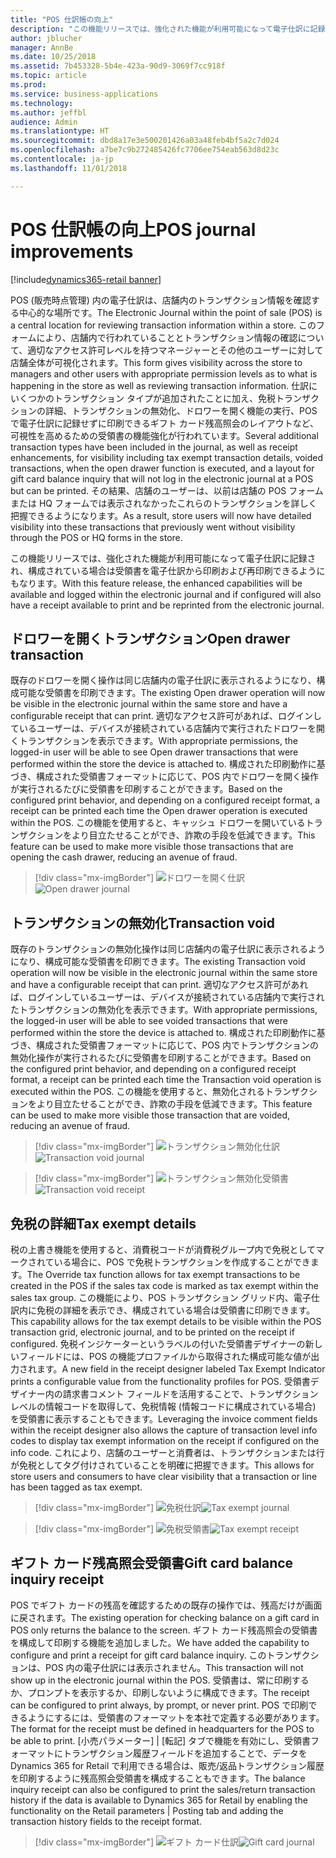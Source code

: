 ```yaml
---
title: "POS 仕訳帳の向上"
description: "この機能リリースでは、強化された機能が利用可能になって電子仕訳に記録され、構成されている場合は受領書を電子仕訳から印刷および再印刷できるようにもなります。"
author: jblucher
manager: AnnBe
ms.date: 10/25/2018
ms.assetid: 7b453328-5b4e-423a-90d9-3069f7cc918f
ms.topic: article
ms.prod: 
ms.service: business-applications
ms.technology: 
ms.author: jeffbl
audience: Admin
ms.translationtype: HT
ms.sourcegitcommit: dbd8a17e3e500201426a03a48feb4bf5a2c7d024
ms.openlocfilehash: a7be7c9b272485426fc7706ee754eab563d8d23c
ms.contentlocale: ja-jp
ms.lasthandoff: 11/01/2018

---
```


# <a name="pos-journal-improvements"></a><span data-ttu-id="278dd-103">POS 仕訳帳の向上</span><span class="sxs-lookup"><span data-stu-id="278dd-103">POS journal improvements</span></span>

[!include[dynamics365-retail banner](../includes/dynamics365-retail.md)]

<span data-ttu-id="278dd-104">POS (販売時点管理) 内の電子仕訳は、店舗内のトランザクション情報を確認する中心的な場所です。</span><span class="sxs-lookup"><span data-stu-id="278dd-104">The Electronic Journal within the point of sale (POS) is a central location for reviewing transaction information within a store.</span></span> <span data-ttu-id="278dd-105">このフォームにより、店舗内で行われていることとトランザクション情報の確認について、適切なアクセス許可レベルを持つマネージャーとその他のユーザーに対して店舗全体が可視化されます。</span><span class="sxs-lookup"><span data-stu-id="278dd-105">This form gives visibility across the store to managers and other users with appropriate permission levels as to what is happening in the store as well as reviewing transaction information.</span></span> <span data-ttu-id="278dd-106">仕訳にいくつかのトランザクション タイプが追加されたことに加え、免税トランザクションの詳細、トランザクションの無効化、ドロワーを開く機能の実行、POS で電子仕訳に記録せずに印刷できるギフト カード残高照会のレイアウトなど、可視性を高めるための受領書の機能強化が行われています。</span><span class="sxs-lookup"><span data-stu-id="278dd-106">Several additional transaction types have been included in the journal, as well as receipt enhancements, for visibility including tax exempt transaction details, voided transactions, when the open drawer function is executed, and a layout for gift card balance inquiry that will not log in the electronic journal at a POS but can be printed.</span></span> <span data-ttu-id="278dd-107">その結果、店舗のユーザーは、以前は店舗の POS フォームまたは HQ フォームでは表示されなかったこれらのトランザクションを詳しく把握できるようになります。</span><span class="sxs-lookup"><span data-stu-id="278dd-107">As a result, store users will now have detailed visibility into these transactions that previously went without visibility through the POS or HQ forms in the store.</span></span> 

<span data-ttu-id="278dd-108">この機能リリースでは、強化された機能が利用可能になって電子仕訳に記録され、構成されている場合は受領書を電子仕訳から印刷および再印刷できるようにもなります。</span><span class="sxs-lookup"><span data-stu-id="278dd-108">With this feature release, the enhanced capabilities will be available and logged within the electronic journal and if configured will also have a receipt available to print and be reprinted from the electronic journal.</span></span>

## <a name="open-drawer-transaction"></a><span data-ttu-id="278dd-109">ドロワーを開くトランザクション</span><span class="sxs-lookup"><span data-stu-id="278dd-109">Open drawer transaction</span></span>

<span data-ttu-id="278dd-110">既存のドロワーを開く操作は同じ店舗内の電子仕訳に表示されるようになり、構成可能な受領書を印刷できます。</span><span class="sxs-lookup"><span data-stu-id="278dd-110">The existing Open drawer operation will now be visible in the electronic journal within the same store and have a configurable receipt that can print.</span></span> <span data-ttu-id="278dd-111">適切なアクセス許可があれば、ログインしているユーザーは、デバイスが接続されている店舗内で実行されたドロワーを開くトランザクションを表示できます。</span><span class="sxs-lookup"><span data-stu-id="278dd-111">With appropriate permissions, the logged-in user will be able to see Open drawer transactions that were performed within the store the device is attached to.</span></span> <span data-ttu-id="278dd-112">構成された印刷動作に基づき、構成された受領書フォーマットに応じて、POS 内でドロワーを開く操作が実行されるたびに受領書を印刷することができます。</span><span class="sxs-lookup"><span data-stu-id="278dd-112">Based on the configured print behavior, and depending on a configured receipt format, a receipt can be printed each time the Open drawer operation is executed within the POS.</span></span> <span data-ttu-id="278dd-113">この機能を使用すると、キャッシュ ドロワーを開いているトランザクションをより目立たせることができ、詐欺の手段を低減できます。</span><span class="sxs-lookup"><span data-stu-id="278dd-113">This feature can be used to make more visible those transactions that are opening the cash drawer, reducing an avenue of fraud.</span></span> 

> [!div class="mx-imgBorder"]
> <span data-ttu-id="278dd-114">![ドロワーを開く仕訳](../../media/journal1.png "ドロワーを開く仕訳")</span><span class="sxs-lookup"><span data-stu-id="278dd-114">![Open drawer journal](../../media/journal1.png "Open drawer journal")</span></span>


## <a name="transaction-void"></a><span data-ttu-id="278dd-115">トランザクションの無効化</span><span class="sxs-lookup"><span data-stu-id="278dd-115">Transaction void</span></span>

<span data-ttu-id="278dd-116">既存のトランザクションの無効化操作は同じ店舗内の電子仕訳に表示されるようになり、構成可能な受領書を印刷できます。</span><span class="sxs-lookup"><span data-stu-id="278dd-116">The existing Transaction void operation will now be visible in the electronic journal within the same store and have a configurable receipt that can print.</span></span> <span data-ttu-id="278dd-117">適切なアクセス許可があれば、ログインしているユーザーは、デバイスが接続されている店舗内で実行されたトランザクションの無効化を表示できます。</span><span class="sxs-lookup"><span data-stu-id="278dd-117">With appropriate permissions, the logged-in user will be able to see voided transactions that were performed within the store the device is attached to.</span></span> <span data-ttu-id="278dd-118">構成された印刷動作に基づき、構成された受領書フォーマットに応じて、POS 内でトランザクションの無効化操作が実行されるたびに受領書を印刷することができます。</span><span class="sxs-lookup"><span data-stu-id="278dd-118">Based on the configured print behavior, and depending on a configured receipt format, a receipt can be printed each time the Transaction void operation is executed within the POS.</span></span> <span data-ttu-id="278dd-119">この機能を使用すると、無効化されるトランザクションをより目立たせることができ、詐欺の手段を低減できます。</span><span class="sxs-lookup"><span data-stu-id="278dd-119">This feature can be used to make more visible those transaction that are voided, reducing an avenue of fraud.</span></span>

> [!div class="mx-imgBorder"]
> <span data-ttu-id="278dd-120">![トランザクション無効化仕訳](../../media/journal3.png "トランザクション無効化仕訳")</span><span class="sxs-lookup"><span data-stu-id="278dd-120">![Transaction void journal](../../media/journal3.png "Transaction void journal")</span></span>

> [!div class="mx-imgBorder"]
> <span data-ttu-id="278dd-121">![トランザクション無効化受領書](../../media/journal4.png "トランザクション無効化受領書")</span><span class="sxs-lookup"><span data-stu-id="278dd-121">![Transaction void receipt](../../media/journal4.png "Transaction void receipt")</span></span>

## <a name="tax-exempt-details"></a><span data-ttu-id="278dd-122">免税の詳細</span><span class="sxs-lookup"><span data-stu-id="278dd-122">Tax exempt details</span></span>

<span data-ttu-id="278dd-123">税の上書き機能を使用すると、消費税コードが消費税グループ内で免税としてマークされている場合に、POS で免税トランザクションを作成することができます。</span><span class="sxs-lookup"><span data-stu-id="278dd-123">The Override tax function allows for tax exempt transactions to be created in the POS if the sales tax code is marked as tax exempt within the sales tax group.</span></span> <span data-ttu-id="278dd-124">この機能により、POS トランザクション グリッド内、電子仕訳内に免税の詳細を表示でき、構成されている場合は受領書に印刷できます。</span><span class="sxs-lookup"><span data-stu-id="278dd-124">This capability allows for the tax exempt details to be visible within the POS transaction grid, electronic journal, and to be printed on the receipt if configured.</span></span> <span data-ttu-id="278dd-125">免税インジケーターというラベルの付いた受領書デザイナーの新しいフィールドには、POS の機能プロファイルから取得された構成可能な値が出力されます。</span><span class="sxs-lookup"><span data-stu-id="278dd-125">A new field in the receipt designer labeled Tax Exempt Indicator prints a configurable value from the functionality profiles for POS.</span></span> <span data-ttu-id="278dd-126">受領書デザイナー内の請求書コメント フィールドを活用することで、トランザクション レベルの情報コードを取得して、免税情報 (情報コードに構成されている場合) を受領書に表示することもできます。</span><span class="sxs-lookup"><span data-stu-id="278dd-126">Leveraging the invoice comment fields within the receipt designer also allows the capture of transaction level info codes to display tax exempt information on the receipt if configured on the info code.</span></span> <span data-ttu-id="278dd-127">これにより、店舗のユーザーと消費者は、トランザクションまたは行が免税としてタグ付けされていることを明確に把握できます。</span><span class="sxs-lookup"><span data-stu-id="278dd-127">This allows for store users and consumers to have clear visibility that a transaction or line has been tagged as tax exempt.</span></span> 

> [!div class="mx-imgBorder"]
> <span data-ttu-id="278dd-128">![免税仕訳](../../media/journal5.png "免税仕訳")</span><span class="sxs-lookup"><span data-stu-id="278dd-128">![Tax exempt journal](../../media/journal5.png "Tax exempt journal")</span></span>

> [!div class="mx-imgBorder"]
> <span data-ttu-id="278dd-129">![免税受領書](../../media/journal6.png "免税受領書")</span><span class="sxs-lookup"><span data-stu-id="278dd-129">![Tax exempt receipt](../../media/journal6.png "Tax exempt receipt")</span></span>

## <a name="gift-card-balance-inquiry-receipt"></a><span data-ttu-id="278dd-130">ギフト カード残高照会受領書</span><span class="sxs-lookup"><span data-stu-id="278dd-130">Gift card balance inquiry receipt</span></span>

<span data-ttu-id="278dd-131">POS でギフト カードの残高を確認するための既存の操作では、残高だけが画面に戻されます。</span><span class="sxs-lookup"><span data-stu-id="278dd-131">The existing operation for checking balance on a gift card in POS only returns the balance to the screen.</span></span> <span data-ttu-id="278dd-132">ギフト カード残高照会の受領書を構成して印刷する機能を追加しました。</span><span class="sxs-lookup"><span data-stu-id="278dd-132">We have added the capability to configure and print a receipt for gift card balance inquiry.</span></span> <span data-ttu-id="278dd-133">このトランザクションは、POS 内の電子仕訳には表示されません。</span><span class="sxs-lookup"><span data-stu-id="278dd-133">This transaction will not show up in the electronic journal within the POS.</span></span> <span data-ttu-id="278dd-134">受領書は、常に印刷するか、プロンプトを表示するか、印刷しないように構成できます。</span><span class="sxs-lookup"><span data-stu-id="278dd-134">The receipt can be configured to print always, by prompt, or never print.</span></span> <span data-ttu-id="278dd-135">POS で印刷できるようにするには、受領書のフォーマットを本社で定義する必要があります。</span><span class="sxs-lookup"><span data-stu-id="278dd-135">The format for the receipt must be defined in headquarters for the POS to be able to print.</span></span> <span data-ttu-id="278dd-136">[小売パラメーター] | [転記] タブで機能を有効にし、受領書フォーマットにトランザクション履歴フィールドを追加することで、データを Dynamics 365 for Retail で利用できる場合は、販売/返品トランザクション履歴を印刷するように残高照会受領書を構成することもできます。</span><span class="sxs-lookup"><span data-stu-id="278dd-136">The balance inquiry receipt can also be configured to print the sales/return transaction history if the data is available to Dynamics 365 for Retail by enabling the functionality on the Retail parameters | Posting tab and adding the transaction history fields to the receipt format.</span></span> 

> [!div class="mx-imgBorder"]
> <span data-ttu-id="278dd-137">![ギフト カード仕訳](../../media/journal7.png "ギフト カード仕訳")</span><span class="sxs-lookup"><span data-stu-id="278dd-137">![Gift card journal](../../media/journal7.png "Gift card journal")</span></span>


